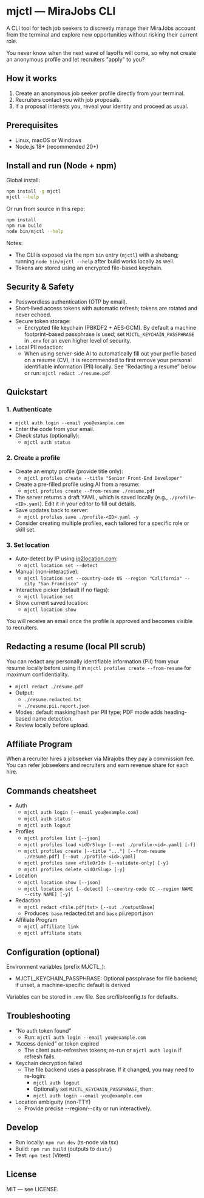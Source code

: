 # mjctl — MiraJobs CLI

A CLI tool for tech job seekers to discreetly manage their MiraJobs account from the terminal and
explore new opportunities without risking their current role.

You never know when the next wave of layoffs will come, so why not create an anonymous profile and
let recruiters "apply" to you?

## How it works

1. Create an anonymous job seeker profile directly from your terminal.
2. Recruiters contact you with job proposals.
3. If a proposal interests you, reveal your identity and proceed as usual.

## Prerequisites

- Linux, macOS or Windows
- Node.js 18+ (recommended 20+)

## Install and run (Node + npm)

Global install:

```bash
npm install -g mjctl
mjctl --help
```

Or run from source in this repo:

```bash
npm install
npm run build
node bin/mjctl --help
```

Notes:

- The CLI is exposed via the npm `bin` entry (`mjctl`) with a shebang; running `node bin/mjctl --help` after build works locally as well.
- Tokens are stored using an encrypted file-based keychain.

## Security & Safety

- Passwordless authentication (OTP by email).
- Short‑lived access tokens with automatic refresh; tokens are rotated and never echoed.
- Secure token storage:
  - Encrypted file keychain (PBKDF2 + AES‑GCM). By default a machine footprint–based passphrase is
    used; set `MJCTL_KEYCHAIN_PASSPHRASE` in `.env` for an even higher level of security.
- Local PII redaction:
  - When using server-side AI to automatically fill out your profile based on a resume (CV), it is
    recommended to first remove your personal identifiable information (PII) locally. See “Redacting
    a resume” below or run: `mjctl redact ./resume.pdf`

## Quickstart

### 1. Authenticate

- `mjctl auth login --email you@example.com`
- Enter the code from your email.
- Check status (optionally):
  - `mjctl auth status`

### 2. Create a profile

- Create an empty profile (provide title only):
  - `mjctl profiles create --title "Senior Front-End Developer"`
- Create a pre-filled profile using AI from a resume:
  - `mjctl profiles create --from-resume ./resume.pdf`
- The server returns a draft YAML, which is saved locally (e.g., `./profile-<ID>.yaml`). Edit it in
  your editor to fill out details.
- Save updates back to server:
  - `mjctl profiles save ./profile-<ID>.yaml -y`
- Consider creating multiple profiles, each tailored for a specific role or skill set.

### 3. Set location

- Auto-detect by IP using [ip2location.com](https://www.ip2location.com/):
  - `mjctl location set --detect`
- Manual (non-interactive):
  - `mjctl location set --country-code US --region "California" --city "San Francisco" -y`
- Interactive picker (default if no flags):
  - `mjctl location set`
- Show current saved location:
  - `mjctl location show`

You will receive an email once the profile is approved and becomes visible to recruiters.

## Redacting a resume (local PII scrub)

You can redact any personally identifiable information (PII) from your resume locally before using
it in `mjctl profiles create --from-resume` for maximum confidentiality.

- `mjctl redact ./resume.pdf`
- Output:
  - `./resume.redacted.txt`
  - `./resume.pii.report.json`
- Modes: default masking/hash per PII type; PDF mode adds heading-based name detection.
- Review locally before upload.

## Affiliate Program

When a recruiter hires a jobseeker via Mirajobs they pay a commission fee. You can refer jobseekers
and recruiters and earn revenue share for each hire.

## Commands cheatsheet

- Auth
  - `mjctl auth login [--email you@example.com]`
  - `mjctl auth status`
  - `mjctl auth logout`
- Profiles
  - `mjctl profiles list [--json]`
  - `mjctl profiles load <idOrSlug> [--out ./profile-<id>.yaml] [-f]`
  - `mjctl profiles create [--title "..."] [--from-resume ./resume.pdf] [--out ./profile-<id>.yaml]`
  - `mjctl profiles save <fileOrId> [--validate-only] [-y]`
  - `mjctl profiles delete <idOrSlug> [-y]`
- Location
  - `mjctl location show [--json]`
  - `mjctl location set [--detect] [--country-code CC --region NAME --city NAME] [-y]`
- Redaction
  - `mjctl redact <file.pdf|txt> [--out ./outputBase]`
  - Produces: `base`.redacted.txt and `base`.pii.report.json
- Affiliate Program
  - `mjctl affiliate link`
  - `mjctl affiliate stats`

## Configuration (optional)

Environment variables (prefix MJCTL_):

- MJCTL_KEYCHAIN_PASSPHRASE: Optional passphrase for file backend; if unset, a machine-specific
  default is derived

Variables can be stored in `.env` file. See src/lib/config.ts for defaults.

## Troubleshooting

- “No auth token found”
  - Run: `mjctl auth login --email you@example.com`
- “Access denied” or token expired
  - The client auto-refreshes tokens; re-run or `mjctl auth login` if refresh fails.
- Keychain decryption failed
  - The file backend uses a passphrase. If it changed, you may need to re-login:
    - `mjctl auth logout`
    - Optionally set `MJCTL_KEYCHAIN_PASSPHRASE`, then:
    - `mjctl auth login --email you@example.com`
- Location ambiguity (non-TTY)
  - Provide precise --region/--city or run interactively.

## Develop

- Run locally: `npm run dev` (ts-node via tsx)
- Build: `npm run build` (outputs to `dist/`)
- Test: `npm test` (Vitest)

## License

MIT — see LICENSE.
